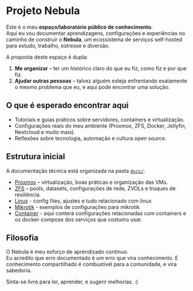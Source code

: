 # Projeto Nebula

Este é o meu **espaço/laboratório público de conhecimento**.  
Aqui eu vou documentar aprendizagens, configurações e experiências no caminho de construir o **Nebula**, um ecossistema de serviços self-hosted para estudo, trabalho, estresse e diversão.

A proposta deste espaço é dupla:
1. **Me organizar** – ter um histórico claro do que eu fiz, como fiz e por que fiz.  
2. **Ajudar outras pessoas** – talvez alguém esteja enfrentando exatamente o mesmo problema que eu, e aqui pode encontrar uma solução.

## O que é esperado encontrar aqui
- Tutoriais e guias práticos sobre servidores, containers e virtualização.  
- Configurações reais do meu ambiente (Proxmox, ZFS, Docker, Jellyfin, Nextcloud e muito mais).  
- Reflexões sobre tecnologia, automação e cultura open source.  

## Estrutura inicial
A documentação técnica está organizada na pasta [`docs/`](docs/):
- [Proxmox](docs/Proxmox/proxmox.md) – virtualização, boas práticas e organização das VMs.  
- [ZFS](docs/ZFS/zfs.md) – pools, datasets, configurações de rede, ZVOLs e truques de resiliência.  
- [Linux](docs/Linux/linux.md) - config files, ajustes e tudo relacionado com linux
- [Mikrotik](docs/Mikrotik/mikrotik.md) - exemplos de configurações para mikrotik
- [Container](docs/Container/container.md) - aqui conterá configurações relacionadas com containers e os docker-compose dos serviços que costumo usar.

## Filosofia
O Nebula é meu esforço de aprendizado contínuo.  
Eu acredito que erro documentado é um erro que vira conhecimento. E conhecimento compartilhado é combustível para a comunidade, e vira sabedoria.

Sinta-se livre para ler, aprender, e sugerir melhorias. :)
